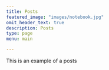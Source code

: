 ```yaml
---
title: Posts
featured_image: "images/notebook.jpg"
omit_header_text: true
description: Posts
type: page
menu: main

---
```



This is an example of a posts
